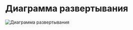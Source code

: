 # Диаграмма развертывания

![Диаграмма развертывания](https://github.com/vanosss/Maximus-chargingService/images/diagrams/deployment/Deployment.jpg)

